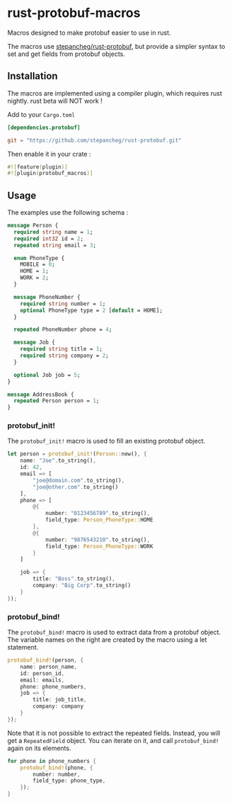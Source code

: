 # rust-protobuf-macros
Macros designed to make protobuf easier to use in rust.

The macros use [stepancheg/rust-protobuf](https://github.com/stepancheg/rust-protobuf),
but provide a simpler syntax to set and get fields from protobuf objects.

## Installation
The macros are implemented using a compiler plugin, which requires rust nightly.
rust beta will NOT work !

Add to your `Cargo.toml`
```toml
[dependencies.protobuf]

git = "https://github.com/stepancheg/rust-protobuf.git"
```

Then enable it in your crate :
```rust
#![feature(plugin)]
#![plugin(protobuf_macros)]
```

## Usage
The examples use the following schema :
```protobuf
message Person {
  required string name = 1;
  required int32 id = 2;
  repeated string email = 3;

  enum PhoneType {
    MOBILE = 0;
    HOME = 1;
    WORK = 2;
  }

  message PhoneNumber {
    required string number = 1;
    optional PhoneType type = 2 [default = HOME];
  }

  repeated PhoneNumber phone = 4;

  message Job {
    required string title = 1;
    required string company = 2;
  }

  optional Job job = 5;
}

message AddressBook {
  repeated Person person = 1;
}
```

### protobuf_init!
The `protobuf_init!` macro is used to fill an existing protobuf object.

```rust
let person = protobuf_init!(Person::new(), {
    name: "Joe".to_string(),
    id: 42,
    email => [
        "joe@domain.com".to_string(),
        "joe@other.com".to_string()
    ],
    phone => [
        @{
            number: "0123456789".to_string(),
            field_type: Person_PhoneType::HOME
        },
        @{
            number: "9876543210".to_string(),
            field_type: Person_PhoneType::WORK
        }
    ]

    job => {
        title: "Boss".to_string(),
        company: "Big Corp".to_string()
    }
});
```

### protobuf_bind!
The `protobuf_bind!` macro is used to extract data from a protobuf object.
The variable names on the right are created by the macro using a let statement.

```rust
protobuf_bind!(person, {
    name: person_name,
    id: person_id,
    email: emails,
    phone: phone_numbers,
    job => {
        title: job_title,
        company: company
    }
});
```

Note that it is not possible to extract the repeated fields. Instead, you will get
a `RepeatedField` object. You can iterate on it, and call `protobuf_bind!` again
on its elements.

```rust
for phone in phone_numbers {
    protobuf_bind!(phone, {
        number: number,
        field_type: phone_type,
    });
}
```










